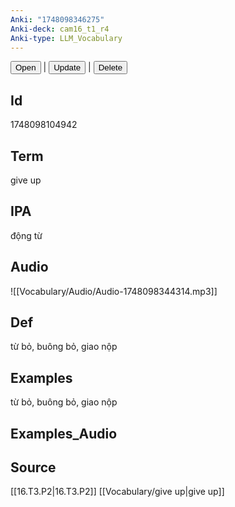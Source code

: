 ```yaml
---
Anki: "1748098346275"
Anki-deck: cam16_t1_r4
Anki-type: LLM_Vocabulary
---
```

<button class="anki-btn-open">Open</button> | <button class="anki-btn-update">Update</button> | <button class="anki-btn-delete">Delete</button>

## Id
 1748098104942
## Term
give up
## IPA
động từ

## Audio
![[Vocabulary/Audio/Audio-1748098344314.mp3]]
## Def
từ bỏ, buông bỏ, giao nộp
## Examples
từ bỏ, buông bỏ, giao nộp
## Examples_Audio

## Source
 [[16.T3.P2|16.T3.P2]]
[[Vocabulary/give up|give up]]